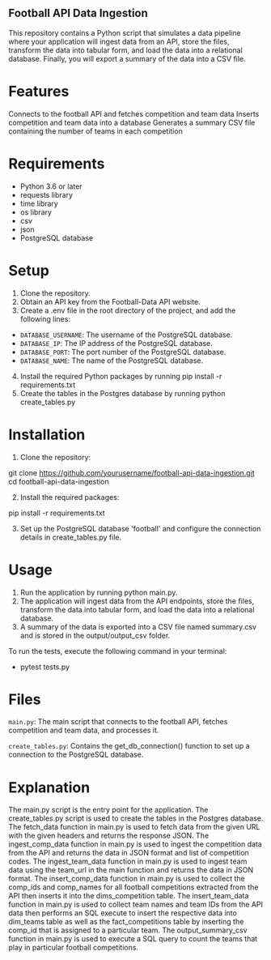 ## Football API Data Ingestion

This repository contains a Python script that simulates a data pipeline where your application will ingest data from an API, store the files, transform the data into tabular form, and load the data into a relational database. Finally, you will export a summary of the data into a CSV file.

# Features

Connects to the football API and fetches competition and team data
Inserts competition and team data into a database
Generates a summary CSV file containing the number of teams in each competition

# Requirements

- Python 3.6 or later
- requests library
- time library
- os library 
- csv
- json
- PostgreSQL database

# Setup

1. Clone the repository.
2. Obtain an API key from the Football-Data API website.
3. Create a .env file in the root directory of the project, and add the following lines:

- `DATABASE_USERNAME`: The username of the PostgreSQL database.
- `DATABASE_IP`: The IP address of the PostgreSQL database.
- `DATABASE_PORT`: The port number of the PostgreSQL database.
- `DATABASE_NAME`: The name of the PostgreSQL database.

4. Install the required Python packages by running pip install -r requirements.txt
5. Create the tables in the Postgres database by running python create_tables.py

# Installation

1. Clone the repository:

git clone https://github.com/yourusername/football-api-data-ingestion.git
cd football-api-data-ingestion

2. Install the required packages:

pip install -r requirements.txt

3. Set up the PostgreSQL database 'football' and configure the connection details in create_tables.py file.

# Usage

1. Run the application by running python main.py.
2. The application will ingest data from the API endpoints, store the files, transform the data into tabular form, and load the data into a relational database.
3. A summary of the data is exported into a CSV file named summary.csv and is stored in the output/output_csv folder.

To run the tests, execute the following command in your terminal:

- pytest tests.py

# Files

`main.py`: The main script that connects to the football API, fetches competition and team data, and processes it.

`create_tables.py`: Contains the get_db_connection() function to set up a connection to the PostgreSQL database.

# Explanation

The main.py script is the entry point for the application.
The create_tables.py script is used to create the tables in the Postgres database.
The fetch_data function in main.py is used to fetch data from the given URL with the given headers and returns the response JSON.
The ingest_comp_data function in main.py is used to ingest the competition data from the API and returns the data in JSON format and list of competition codes.
The ingest_team_data function in main.py is used to ingest team data using the team_url in the main function and returns the data in JSON format.
The insert_comp_data function in main.py is used to collect the comp_ids and comp_names for all football competitions extracted from the API then inserts it into the dims_competition table.
The insert_team_data function in main.py is used to collect team names and team IDs from the API data then performs an SQL execute to insert the respective data into dim_teams table as well as the fact_competitions table by inserting the comp_id that is assigned to a particular team.
The output_summary_csv function in main.py is used to execute a SQL query to count the teams that play in particular football competitions.
